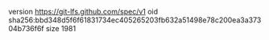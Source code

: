 version https://git-lfs.github.com/spec/v1
oid sha256:bbd348d5f6f61831734ec405265203fb632a51498e78c200ea3a37304b736f6f
size 1981
